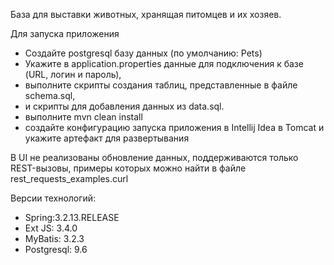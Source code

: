 База для выставки животных, хранящая питомцев и их хозяев. 

Для запуска приложения 
- Создайте postgresql базу данных (по умолчанию:  Pets)
- Укажите в application.properties данные для подключения к базе (URL, логин и пароль), 
- выполните скрипты создания таблиц, представленные в файле schema.sql,
- и скрипты для добавления данных из data.sql.
- выполните mvn clean install
- создайте конфигурацию запуска приложения в Intellij Idea в Tomcat и укажите артефакт для развертывания

В UI не реализованы обновление данных, поддерживаются только REST-вызовы, примеры которых можно найти в файле rest_requests_examples.curl

Версии технологий:
- Spring:3.2.13.RELEASE
- Ext JS: 3.4.0
- MyBatis: 3.2.3
- Postgresql: 9.6
